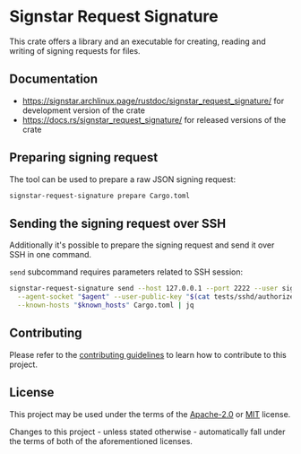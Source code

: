 # Signstar Request Signature

This crate offers a library and an executable for creating, reading and writing of signing requests for files.

## Documentation

- <https://signstar.archlinux.page/rustdoc/signstar_request_signature/> for development version of the crate
- <https://docs.rs/signstar_request_signature/> for released versions of the crate

## Preparing signing request

The tool can be used to prepare a raw JSON signing request:

```bash
signstar-request-signature prepare Cargo.toml
```

## Sending the signing request over SSH

Additionally it's possible to prepare the signing request and send it over SSH in one command.

<!--
```bash
# start SSH agent
agent=$(mktemp -u)
eval "$(ssh-agent -a "$agent")"

trap 'kill $SSH_AGENT_PID' EXIT INT TERM

# generate new key and add it to the agent
key_file=$(mktemp -u)
ssh-keygen -f "$key_file" -N ""
ssh-add "$key_file"
ssh-add -L > "tests/sshd/authorized_keys"

set +x
counter=0
until ssh-keyscan -p 2222 127.0.0.1 2> /dev/null; do
  printf "Test container is not ready, waiting (try %d)...\n" "$counter"
  sleep 1
  counter=$(( counter + 1 ))
  # we need a high value here since the entire openssh server installation and setup
  # is happening while we wait
  if (( counter > 50 )); then
    printf "Test container is not up even after 30 tries. Aborting."
    set -x
    exit 2
  fi
done
set -x

known_hosts=$(mktemp)
ssh-keyscan -p 2222 127.0.0.1 > "$known_hosts"
```
-->
`send` subcommand requires parameters related to SSH session:

```bash
signstar-request-signature send --host 127.0.0.1 --port 2222 --user signstar-sign \
  --agent-socket "$agent" --user-public-key "$(cat tests/sshd/authorized_keys)" \
  --known-hosts "$known_hosts" Cargo.toml | jq
```

## Contributing

Please refer to the [contributing guidelines] to learn how to contribute to this project.

## License

This project may be used under the terms of the [Apache-2.0] or [MIT] license.

Changes to this project - unless stated otherwise - automatically fall under the terms of both of the aforementioned licenses.

[Apache-2.0]: https://www.apache.org/licenses/LICENSE-2.0
[MIT]: https://opensource.org/licenses/MIT
[contributing guidelines]: ../CONTRIBUTING.md

